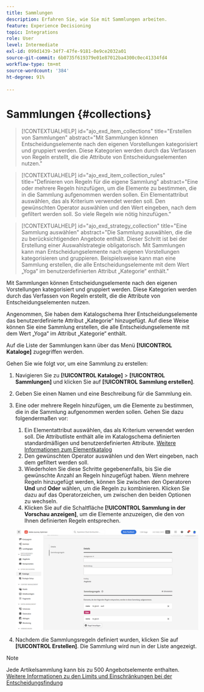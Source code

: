 ```yaml
---
title: Sammlungen
description: Erfahren Sie, wie Sie mit Sammlungen arbeiten.
feature: Experience Decisioning
topic: Integrations
role: User
level: Intermediate
exl-id: 099d1439-34f7-47fe-9181-0e9ce2032a01
source-git-commit: 6b0735f619379e01e87012ba4300c0ec41334fd4
workflow-type: tm+mt
source-wordcount: '384'
ht-degree: 91%

---
```


# Sammlungen {#collections}

>[!CONTEXTUALHELP]
>id="ajo_exd_item_collections"
>title="Erstellen von Sammlungen"
>abstract="Mit Sammlungen können Entscheidungselemente nach den eigenen Vorstellungen kategorisiert und gruppiert werden. Diese Kategorien werden durch das Verfassen von Regeln erstellt, die die Attribute von Entscheidungselementen nutzen."

>[!CONTEXTUALHELP]
>id="ajo_exd_item_collection_rules"
>title="Definieren von Regeln für die eigene Sammlung"
>abstract="Eine oder mehrere Regeln hinzufügen, um die Elemente zu bestimmen, die in die Sammlung aufgenommen werden sollen. Ein Elementattribut auswählen, das als Kriterium verwendet werden soll. Den gewünschten Operator auswählen und den Wert eingeben, nach dem gefiltert werden soll. So viele Regeln wie nötig hinzufügen."

>[!CONTEXTUALHELP]
>id="ajo_exd_strategy_collection"
>title="Eine Sammlung auswählen"
>abstract="Die Sammlung auswählen, die die zu berücksichtigenden Angebote enthält. Dieser Schritt ist bei der Erstellung einer Auswahlstrategie obligatorisch. Mit Sammlungen kann man Entscheidungselemente nach eigenen Vorstellungen kategorisieren und gruppieren. Beispielsweise kann man eine Sammlung erstellen, die alle Entscheidungselemente mit dem Wert „Yoga“ im benutzerdefinierten Attribut „Kategorie“ enthält."

Mit Sammlungen können Entscheidungselemente nach den eigenen Vorstellungen kategorisiert und gruppiert werden. Diese Kategorien werden durch das Verfassen von Regeln erstellt, die die Attribute von Entscheidungselementen nutzen.

Angenommen, Sie haben dem Katalogschema Ihrer Entscheidungselemente das benutzerdefinierte Attribut „Kategorie“ hinzugefügt. Auf diese Weise können Sie eine Sammlung erstellen, die alle Entscheidungselemente mit dem Wert „Yoga“ im Attribut „Kategorie“ enthält.

Auf die Liste der Sammlungen kann über das Menü **[!UICONTROL Kataloge]** zugegriffen werden.

Gehen Sie wie folgt vor, um eine Sammlung zu erstellen:

1. Navigieren Sie zu **[!UICONTROL Kataloge]** > **[!UICONTROL Sammlungen]** und klicken Sie auf **[!UICONTROL Sammlung erstellen]**.
1. Geben Sie einen Namen und eine Beschreibung für die Sammlung ein.
1. Eine oder mehrere Regeln hinzufügen, um die Elemente zu bestimmen, die in die Sammlung aufgenommen werden sollen. Gehen Sie dazu folgendermaßen vor:

   1. Ein Elementattribut auswählen, das als Kriterium verwendet werden soll. Die Attributliste enthält alle im Katalogschema definierten standardmäßigen und benutzerdefinierten Attribute. [Weitere Informationen zum Elementkatalog](catalogs.md)
   1. Den gewünschten Operator auswählen und den Wert eingeben, nach dem gefiltert werden soll.
   1. Wiederholen Sie diese Schritte gegebenenfalls, bis Sie die gewünschte Anzahl an Regeln hinzugefügt haben. Wenn mehrere Regeln hinzugefügt werden, können Sie zwischen den Operatoren **Und** und **Oder** wählen, um die Regeln zu kombinieren. Klicken Sie dazu auf das Operatorzeichen, um zwischen den beiden Optionen zu wechseln.
   1. Klicken Sie auf die Schaltfläche **[!UICONTROL Sammlung in der Vorschau anzeigen]**, um die Elemente anzuzeigen, die den von Ihnen definierten Regeln entsprechen.

   ![](assets/collection-create.png)

1. Nachdem die Sammlungsregeln definiert wurden, klicken Sie auf **[!UICONTROL Erstellen]**. Die Sammlung wird nun in der Liste angezeigt.

>[!NOTE]
>
>Jede Artikelsammlung kann bis zu 500 Angebotselemente enthalten. [Weitere Informationen zu den Limits und Einschränkungen bei der Entscheidungsfindung](gs-experience-decisioning.md#guardrails)
